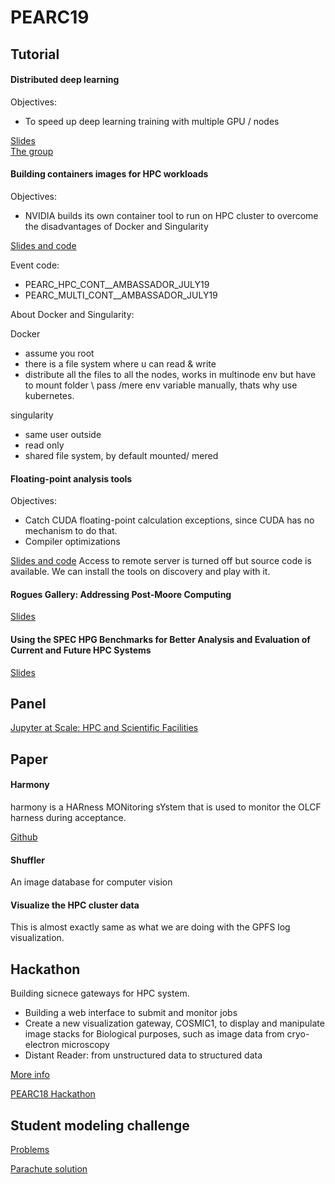 # PEARC19

## Tutorial
#### Distributed deep learning
Objectives:
- To speed up deep learning training with multiple GPU / nodes

[Slides](./deep-learning.pdf)  
[The group](http://hidl.cse.ohio-state.edu)

#### Building containers images for HPC workloads
Objectives:
- NVIDIA builds its own container tool to run on HPC cluster to overcome the disadvantages of Docker and Singularity

[Slides and code](https://courses.nvidia.com/dli-event)

Event code:
- PEARC_HPC_CONT__AMBASSADOR_JULY19
- PEARC_MULTI_CONT__AMBASSADOR_JULY19

About Docker and Singularity:

Docker
- assume you root
- there is a file system where u can read & write
- distribute all the files to all the nodes, works in multinode env but have to mount folder \ pass /mere env variable manually, thats why use kubernetes.

singularity
- same user outside
- read only
- shared file system, by default mounted/ mered

#### Floating-point analysis tools
Objectives:
- Catch CUDA floating-point calculation exceptions, since CUDA has no mechanism to do that.
- Compiler optimizations

[Slides and code](http://fpanalysistools.org/pearc19/)
Access to remote server is turned off but source code is available. We can install the tools on discovery and play with it.

#### Rogues Gallery: Addressing Post-Moore Computing
[Slides](https://crnch-rg.gitlab.io/pearc-2019/)

#### Using the SPEC HPG Benchmarks for Better Analysis and Evaluation of Current and Future HPC Systems
[Slides](http://pages.iu.edu/~lijunj/pearc/)


## Panel
[Jupyter at Scale: HPC and Scientific Facilities](http://tiny.cc/pearc19-jupyter-hpc-bof)


## Paper
#### Harmony
harmony is a HARness MONitoring sYstem that is used to monitor the OLCF harness during acceptance.

[Github](https://github.com/olcf/harmony)

#### Shuffler
An image database for computer vision

#### Visualize the HPC cluster data
This is almost exactly same as what we are doing with the GPFS log visualization.

## Hackathon

Building sicnece gateways for HPC system.
- Building a web interface to submit and monitor jobs
- Create a new visualization gateway, COSMIC1, to display and manipulate image stacks for Biological purposes, such as image data from cryo-electron microscopy
- Distant Reader: from unstructured data to structured data

[More info](https://sciencegateways.org/engage/hackathon)

[PEARC18 Hackathon](http://nia.ecsu.edu/sgci/sgci_ci/ci2018/collage_006_HACKATHON18.html)

## Student modeling challenge
[Problems](https://drive.google.com/drive/folders/1ikH_0S4-IAaASiFJM0rO7rlPb6csPGEX)

[Parachute solution](https://docs.google.com/presentation/d/1bGjNnoPSTf41tFHQe36y0rKASok4wdosUgHWE-8CsMs/edit#slide=id.g5e1e4fca15_1_325)
